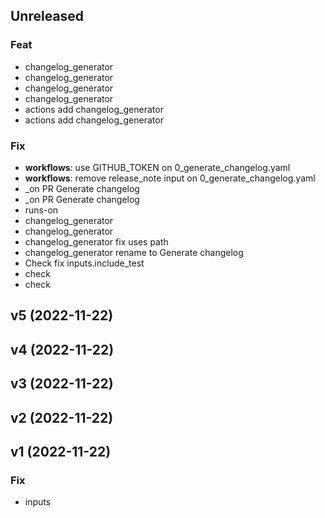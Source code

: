 ## Unreleased

### Feat

- changelog_generator
- changelog_generator
- changelog_generator
- changelog_generator
- actions add changelog_generator
- actions
add changelog_generator

### Fix

- **workflows**: use GITHUB_TOKEN on  0_generate_changelog.yaml
- **workflows**: remove release_note input on 0_generate_changelog.yaml
- _on PR Generate changelog
- _on PR Generate changelog
- runs-on
- changelog_generator
- changelog_generator
- changelog_generator fix uses path
- changelog_generator rename to Generate changelog
- Check fix inputs.include_test
- check
- check

## v5 (2022-11-22)

## v4 (2022-11-22)

## v3 (2022-11-22)

## v2 (2022-11-22)

## v1 (2022-11-22)

### Fix

- inputs
